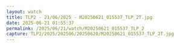 ```yaml
---
layout: watch
title: TLP2 - 21/06/2025 - M20250621_015537_TLP_2T.jpg
date: 2025-06-21 01:55:37
permalink: /2025/06/21/watch/M20250621_015537_TLP_2
capture: TLP2/2025/202506/20250620/M20250621_015537_TLP_2T.jpg
---
```

